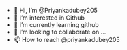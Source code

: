 - 👋 Hi, I’m @Priyankadubey205
- 👀 I’m interested in Github
- 🌱 I’m currently learning github
- 💞️ I’m looking to collaborate on ...
- 📫 How to reach @priyankadubey205

<!---
Priyankadubey205/Priyankadubey205 is a ✨ special ✨ repository because its `README.md` (this file) appears on your GitHub profile.
You can click the Preview link to take a look at your changes.
--->
